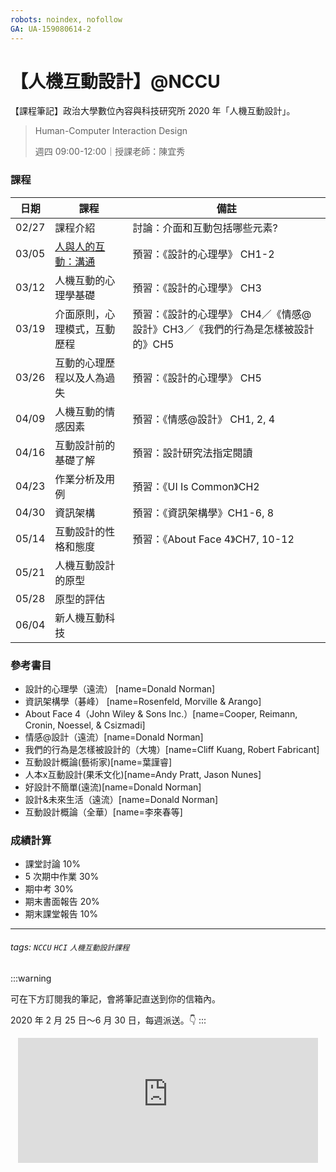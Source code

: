 ```yaml
---
robots: noindex, nofollow
GA: UA-159080614-2
---
```


# 【人機互動設計】@NCCU

【課程筆記】政治大學數位內容與科技研究所 2020 年「人機互動設計」。

> Human-Computer Interaction Design
> 
> 週四 09:00-12:00｜授課老師：陳宜秀


### 課程

| 日期  | 課程                         | 備註                                                                          |
| ----- | ---------------------------- | ----------------------------------------------------------------------------- |
| 02/27 | 課程介紹                     | 討論：介面和互動包括哪些元素?                                                 |
| 03/05 | [人與人的互動：溝通](https://hackmd.io/@laiyenju/NCCU-1082-HCI-1)          | 預習：《設計的心理學》 CH1-2                                                  |
| 03/12 | 人機互動的心理學基礎         | 預習：《設計的心理學》 CH3                                                    |
| 03/19 | 介面原則，心理模式，互動歷程 | 預習：《設計的心理學》 CH4／《情感@設計》CH3／《我們的行為是怎樣被設計的》CH5 |
| 03/26 | 互動的心理歷程以及人為過失   | 預習：《設計的心理學》 CH5                                                    |
| 04/09 | 人機互動的情感因素           | 預習：《情感@設計》 CH1, 2, 4                                                 |
| 04/16 | 互動設計前的基礎了解         | 預習：設計研究法指定閱讀                                                      |
| 04/23 | 作業分析及用例               | 預習：《UI Is Common》CH2                                                     |
| 04/30 | 資訊架構                     | 預習：《資訊架構學》CH1-6, 8                                                  |
| 05/14 | 互動設計的性格和態度         | 預習：《About Face 4》CH7, 10-12                                              |
| 05/21 | 人機互動設計的原型           |                                                                               |
| 05/28 | 原型的評估                   |                                                                               |
| 06/04 | 新人機互動科技               |                                                                               |

### 參考書目

- 設計的心理學（遠流） [name=Donald Norman]
- 資訊架構學（碁峰） [name=Rosenfeld, Morville & Arango]
- About Face 4（John Wiley & Sons Inc.）[name=Cooper, Reimann, Cronin, Noessel, & Csizmadi]
- 情感@設計（遠流）[name=Donald Norman]
- 我們的行為是怎樣被設計的（大塊）[name=Cliff Kuang, Robert Fabricant]
- 互動設計概論(藝術家)[name=葉謹睿]
- 人本x互動設計(果禾文化)[name=Andy Pratt, Jason Nunes]
- 好設計不簡單(遠流)[name=Donald Norman]
- 設計&未來生活（遠流）[name=Donald Norman]
- 互動設計概論（全華）[name=李來春等]

### 成績計算

- 課堂討論 10%
- 5 次期中作業 30%
- 期中考 30%
- 期末書面報告 20%
- 期末課堂報告 10%

---

###### tags: `NCCU` `HCI` `人機互動設計課程`


:::warning

可在下方訂閱我的筆記，會將筆記直送到你的信箱內。
 
2020 年 2 月 25 日～6 月 30 日，每週派送。:point_down:
:::


<iframe src="https://clockwork.substack.com/embed" width="480" height="200" style="border:none; background:none; max-width: 100%; margin: auto; display: block;" frameborder="0" scrolling="no">
</iframe>
